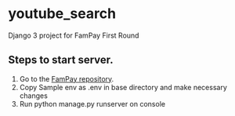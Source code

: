 # youtube_search 

Django 3 project for FamPay First Round

## Steps to start server.
1. Go to the [FamPay repository](https://github.com/myk7hackon/FamPay).
2. Copy Sample env as .env in base directory and make necessary changes
3. Run python manage.py runserver on console
